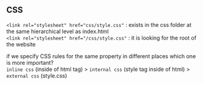 ## CSS

`<link rel="stylesheet" href="css/style.css"` : exists in the css folder at the same hierarchical level as index.html  
`<link rel="stylesheet" href="/css/style.css"` : it is looking for the root of the website

if we specify CSS rules for the same property in different places which one is more important?  
`inline css` (inside of html tag) > `internal css` (style tag inside of html) > `external css` (style.css)
